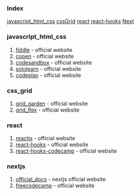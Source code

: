 ### Index


[javascript_html_css](#javascript_html_css)
[cssGrid](#css_grid)
[react](#react)
[react-hooks](#react)
[Next](#nextjs)


### javascript_html_css

1. [fiddle](https://jsfiddle.net) - official website
2. [copen](https://codepen.io) - official website
3. [codesandbox](https://codesandbox.io) - official website
4. [sololearn](https://www.sololearn.com/compiler-playground) - official website
5. [codeplay](https://www.codeply.com) - official website


### css_grid

1. [grid_garden](https://cssgridgarden.com) - official website
2. [grid_flex](https://flexboxfroggy.com) - official website


### react

1. [reactjs](https://reactjs.org) - official website
2. [react-hooks](https://dmitripavlutin.com) - official website
3. [react-hooks-codecamp](https://www.freecodecamp.org/news/introduction-to-react-hooks) - official website


### nextjs

1. [official_docs](https://nextjs.org/docs) - nextjs official website
2. [freecodecamp](https://www.freecodecamp.org/news/nextjs-tutorial/) - official website

